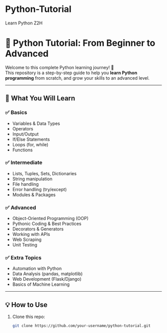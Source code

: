 # Python-Tutorial
Learn Python Z2H

# 🐍 Python Tutorial: From Beginner to Advanced

Welcome to this complete Python learning journey! 🚀  
This repository is a step-by-step guide to help you **learn Python programming** from scratch, and grow your skills to an advanced level.

---

## 🔑 What You Will Learn

### ✅ Basics
- Variables & Data Types
- Operators
- Input/Output
- If/Else Statements
- Loops (for, while)
- Functions

### ✅ Intermediate
- Lists, Tuples, Sets, Dictionaries
- String manipulation
- File handling
- Error handling (try/except)
- Modules & Packages

### ✅ Advanced
- Object-Oriented Programming (OOP)
- Pythonic Coding & Best Practices
- Decorators & Generators
- Working with APIs
- Web Scraping
- Unit Testing

### ✅ Extra Topics
- Automation with Python
- Data Analysis (pandas, matplotlib)
- Web Development (Flask/Django)
- Basics of Machine Learning

---

## 💡 How to Use

1. Clone this repo:
   ```bash
   git clone https://github.com/your-username/python-tutorial.git
